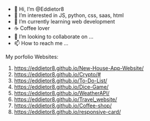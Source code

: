 - 👋 Hi, I’m @Eddietor8
- 👀 I’m interested in JS, python, css, saas, html
- 🌱 I’m currently learning web development
- ☕ Coffee lover
- 💞️ I’m looking to collaborate on ...
- 📫 How to reach me ...

My porfolio Websites:
1. https://eddietor8.github.io/New-House-App-Website/
2. https://eddietor8.github.io/Crypto/#
3. https://eddietor8.github.io/To-Do-List/
4. https://eddietor8.github.io/Dice-Game/
5. https://eddietor8.github.io/WeatherAPI/
6. https://eddietor8.github.io/Travel_website/
7. https://eddietor8.github.io/Coffee-shop/
8. https://eddietor8.github.io/responsive-card/
<!---
Eddietor8/Eddietor8 is a ✨ special ✨ repository because its `README.md` (this file) appears on your GitHub profile.
You can click the Preview link to take a look at your changes.
--->
